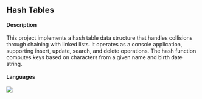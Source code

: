 ## Hash Tables
**Description**
</br><br>
This project implements a hash table data structure that handles collisions through chaining with linked lists. It operates as a console application, supporting insert, update, search, and delete operations. The hash function computes keys based on characters from a given name and birth date string.
<br/></br>
**Languages**
</br><br>
[![](https://skillicons.dev/icons?i=c&perline=10)](https://skillicons.dev)
